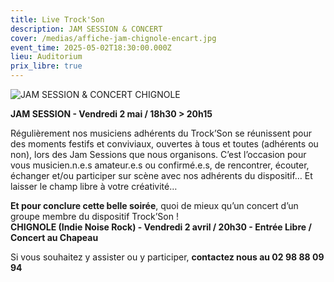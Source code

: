 ```yaml
---
title: Live Trock'Son
description: JAM SESSION & CONCERT
cover: /medias/affiche-jam-chignole-encart.jpg
event_time: 2025-05-02T18:30:00.000Z
lieu: Auditorium
prix_libre: true
---
```

![JAM SESSION & CONCERT CHIGNOLE](/medias/affiche-jam-chignole_page.jpg "JAM SESSION & CONCERT CHIGNOLE")

**JAM SESSION - Vendredi 2 mai / 18h30 > 20h15**

Régulièrement nos musiciens adhérents du Trock’Son se réunissent pour des moments festifs et conviviaux, ouvertes à tous et toutes (adhérents ou non), lors des Jam Sessions que nous organisons. C’est l’occasion pour vous musicien.n.e.s amateur.e.s ou confirmé.e.s, de rencontrer, écouter, échanger et/ou participer sur scène avec nos adhérents du dispositif… Et laisser le champ libre à votre créativité…

**Et pour conclure cette belle soirée**, quoi de mieux qu’un concert d’un groupe membre du dispositif Trock’Son !\
**CHIGNOLE (Indie Noise Rock) - Vendredi 2 avril / 20h30 - Entrée Libre / Concert au Chapeau**

Si vous souhaitez y assister ou y participer, **contactez nous au 02 98 88 09 94**

[](https://www.mjcmorlaix.com/documents)